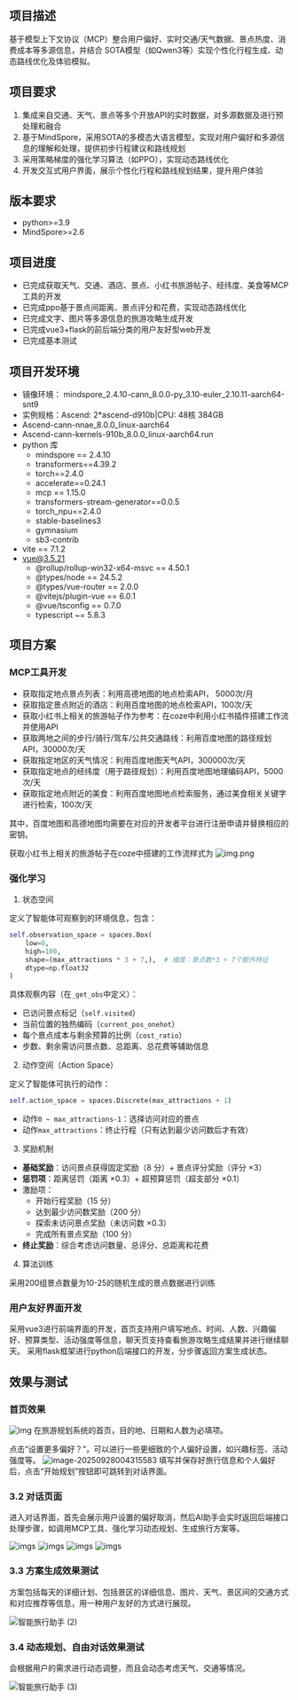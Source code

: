 ## 项目描述
基于模型上下文协议（MCP）整合用户偏好、实时交通/天气数据、景点热度、消费成本等多源信息，并结合 SOTA模型（如Qwen3等）实现个性化行程生成、动态路线优化及体验模拟。

## 项目要求
1. 集成来自交通、天气、景点等多个开放API的实时数据，对多源数据及进行预处理和融合 
2. 基于MindSpore，采用SOTA的多模态大语言模型，实现对用户偏好和多源信息的理解和处理，提供初步行程建议和路线规划 
3. 采用策略梯度的强化学习算法（如PPO），实现动态路线优化 
4. 开发交互式用户界面，展示个性化行程和路线规划结果，提升用户体验

## 版本要求
* python>=3.9 
* MindSpore>=2.6

## 项目进度
- 已完成获取天气、交通、酒店、景点、小红书旅游帖子、经纬度、美食等MCP工具的开发
- 已完成ppo基于景点间距离、景点评分和花费，实现动态路线优化
- 已完成文字、图片等多源信息的旅游攻略生成开发
- 已完成vue3+flask的前后端分类的用户友好型web开发
- 已完成基本测试

## 项目开发环境
- 镜像环境： mindspore_2.4.10-cann_8.0.0-py_3.10-euler_2.10.11-aarch64-snt9
- 实例规格：Ascend: 2*ascend-d910b|CPU: 48核 384GB
- Ascend-cann-nnae_8.0.0_linux-aarch64
- Ascend-cann-kernels-910b_8.0.0_linux-aarch64.run
- python 库
  - mindspore  == 2.4.10
  - transformers==4.39.2
  - torch==2.4.0
  - accelerate==0.24.1
  - mcp == 1.15.0
  - transformers-stream-generator==0.0.5
  - torch_npu==2.4.0
  - stable-baselines3
  - gymnasium
  - sb3-contrib
- vite == 7.1.2
- vue@3.5.21
  - @rollup/rollup-win32-x64-msvc == 4.50.1
  - @types/node == 24.5.2
  - @types/vue-router == 2.0.0
  - @vitejs/plugin-vue == 6.0.1
  - @vue/tsconfig == 0.7.0
  - typescript ~= 5.8.3

## 项目方案
### MCP工具开发
- 获取指定地点景点列表：利用高德地图的地点检索API， 5000次/月
- 获取指定景点附近的酒店：利用百度地图的地点检索API，100次/天
- 获取小红书上相关的旅游帖子作为参考：在coze中利用小红书插件搭建工作流并使用API
- 获取两地之间的步行/骑行/驾车/公共交通路线：利用百度地图的路径规划API，30000次/天
- 获取指定地区的天气情况：利用百度地图天气API，300000次/天
- 获取指定地点的经纬度（用于路径规划）：利用百度地图地理编码API，5000次/天
- 获取指定地点附近的美食：利用百度地图地点检索服务，通过美食相关关键字进行检索，100次/天

其中，百度地图和高德地图均需要在对应的开发者平台进行注册申请并替换相应的密钥。

获取小红书上相关的旅游帖子在coze中搭建的工作流样式为
![img.png](imgs/img.png)

### 强化学习

1. 状态空间

定义了智能体可观察到的环境信息，包含：

```python
self.observation_space = spaces.Box(
    low=0, 
    high=100, 
    shape=(max_attractions * 3 + 7,),  # 维度：景点数*3 + 7个额外特征
    dtype=np.float32
)
```
具体观察内容（在`_get_obs`中定义）：

- 已访问景点标记（`self.visited`）
- 当前位置的独热编码（`current_pos_onehot`）
- 每个景点成本与剩余预算的比例（`cost_ratio`）
- 步数、剩余需访问景点数、总距离、总花费等辅助信息

2. 动作空间（Action Space）

定义了智能体可执行的动作：

```python
self.action_space = spaces.Discrete(max_attractions + 1)
```

- 动作`0 ~ max_attractions-1`：选择访问对应的景点
- 动作`max_attractions`：终止行程（只有达到最少访问数后才有效）

3. 奖励机制

- **基础奖励**：访问景点获得固定奖励（8 分）+ 景点评分奖励（评分 ×3）
- **惩罚项**：距离惩罚（距离 ×0.3）+ 超预算惩罚（超支部分 ×0.1）
- 激励项：
  - 开始行程奖励（15 分）
  - 达到最少访问数奖励（200 分）
  - 探索未访问景点奖励（未访问数 ×0.3）
  - 完成所有景点奖励（100 分）
- **终止奖励**：综合考虑访问数量、总评分、总距离和花费

4. 算法训练

采用200组景点数量为10-25的随机生成的景点数据进行训练

### 用户友好界面开发
采用vue3进行前端界面的开发，首页支持用户填写地点、时间、人数、兴趣偏好、预算类型、活动强度等信息，聊天页支持查看旅游攻略生成结果并进行继续聊天。
采用flask框架进行python后端接口的开发，分步骤返回方案生成状态。

## 效果与测试

### 首页效果
![img](imgs/image-20250928004132390.png)
在旅游规划系统的首页，目的地、日期和人数为必填项。

点击“设置更多偏好？”，可以进行一些更细致的个人偏好设置，如兴趣标签、活动强度等。
![image-20250928004315583](imgs/image-20250928004315583.png)
填写并保存好旅行信息和个人偏好后，点击“开始规划”按钮即可跳转到对话界面。

### 3.2 对话页面

进入对话界面，首先会展示用户设置的偏好取消，然后AI助手会实时返回后端接口处理步骤，如调用MCP工具、强化学习动态规划、生成旅行方案等。

![imgs](imgs/68d4587bfb6f6dbdb3c5861b37a93089.png)
![imgs](imgs/401364a97585769f9b2e1a51eb960817.png)
![imgs](imgs/087378480e8a3153cec71199fae83c1b.png)
![imgs](imgs/image-20250928022904772.png)
### 3.3 方案生成效果测试

方案包括每天的详细计划、包括景区的详细信息、图片、天气、景区间的交通方式和对应推荐等信息，用一种用户友好的方式进行展现。

![智能旅行助手 (2)](imgs/智能旅行助手%20(2).png)

### 3.4 动态规划、自由对话效果测试

会根据用户的需求进行动态调整，而且会动态考虑天气、交通等情况。

![智能旅行助手 (3)](imgs/智能旅行助手%20(3).png)